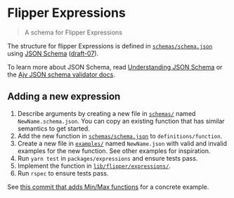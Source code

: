 # Flipper Expressions

> A schema for Flipper Expressions

The structure for flipper Expressions is defined in [`schemas/schema.json`](./schemas/schema.json) using [JSON Schema](https://json-schema.org) ([draft-07](https://json-schema.org/specification-links.html#draft-7)).

To learn more about JSON Schema, read [Understanding JSON Schema](https://json-schema.org/understanding-json-schema/) or the [Ajv JSON schema validator docs](https://ajv.js.org/json-schema.html).

## Adding a new expression

1. Describe arguments by creating a new file in [`schemas/`](schemas/) named `NewName.schema.json`. You can copy an existing function that has similar semantics to get started.
2. Add the new function in [`schemas/schema.json`](schemas/schema.json) to `definitions/function`.
3. Create a new file in [`examples/`](./examples) named `NewName.json` with valid and invalid examples for the new function. See other examples for inspiration.
4. Run `yarn test` in `packages/expressions` and ensure tests pass.
5. Implement the function in [`lib/flipper/expressions/`](../../lib/flipper/expressions/).
6. Run `rspec` to ensure tests pass.

See [this commit that adds Min/Max functions](https://github.com/jnunemaker/flipper/commit/ee46fab0cda21a32c3a921a8ed1fb94b0842b6b4) for a concrete example.
